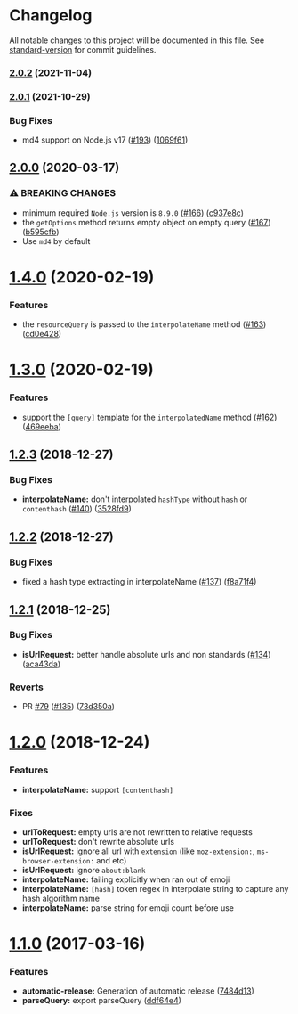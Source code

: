 # Changelog

All notable changes to this project will be documented in this file. See [standard-version](https://github.com/conventional-changelog/standard-version) for commit guidelines.

### [2.0.2](https://github.com/webpack/loader-utils/compare/v2.0.1...v2.0.2) (2021-11-04)

### [2.0.1](https://github.com/webpack/loader-utils/compare/v2.0.0...v2.0.1) (2021-10-29)


### Bug Fixes

* md4 support on Node.js v17 ([#193](https://github.com/webpack/loader-utils/issues/193)) ([1069f61](https://github.com/webpack/loader-utils/commit/1069f61284a571614ee4acdde6e6087174be118a))

## [2.0.0](https://github.com/webpack/loader-utils/compare/v1.4.0...v2.0.0) (2020-03-17)


### ⚠ BREAKING CHANGES

* minimum required `Node.js` version is `8.9.0` ([#166](https://github.com/webpack/loader-utils/issues/166)) ([c937e8c](https://github.com/webpack/loader-utils/commit/c937e8c77231b42018be616b784a6b45eac86f8a))
* the `getOptions` method returns empty object on empty query ([#167](https://github.com/webpack/loader-utils/issues/167)) ([b595cfb](https://github.com/webpack/loader-utils/commit/b595cfba022d3f04f3d310dd570b0253e461605b))
* Use `md4` by default

<a name="1.4.0"></a>
# [1.4.0](https://github.com/webpack/loader-utils/compare/v1.3.0...v1.4.0) (2020-02-19)


### Features

* the `resourceQuery` is passed to the `interpolateName` method ([#163](https://github.com/webpack/loader-utils/issues/163)) ([cd0e428](https://github.com/webpack/loader-utils/commit/cd0e428))



<a name="1.3.0"></a>
# [1.3.0](https://github.com/webpack/loader-utils/compare/v1.2.3...v1.3.0) (2020-02-19)


### Features

* support the `[query]` template for the `interpolatedName` method ([#162](https://github.com/webpack/loader-utils/issues/162)) ([469eeba](https://github.com/webpack/loader-utils/commit/469eeba))



<a name="1.2.3"></a>
## [1.2.3](https://github.com/webpack/loader-utils/compare/v1.2.2...v1.2.3) (2018-12-27)


### Bug Fixes

* **interpolateName:** don't interpolated `hashType` without `hash` or `contenthash`  ([#140](https://github.com/webpack/loader-utils/issues/140)) ([3528fd9](https://github.com/webpack/loader-utils/commit/3528fd9))



<a name="1.2.2"></a>
## [1.2.2](https://github.com/webpack/loader-utils/compare/v1.2.1...v1.2.2) (2018-12-27)


### Bug Fixes

* fixed a hash type extracting in interpolateName ([#137](https://github.com/webpack/loader-utils/issues/137)) ([f8a71f4](https://github.com/webpack/loader-utils/commit/f8a71f4))



<a name="1.2.1"></a>
## [1.2.1](https://github.com/webpack/loader-utils/compare/v1.2.0...v1.2.1) (2018-12-25)


### Bug Fixes

* **isUrlRequest:** better handle absolute urls and non standards ([#134](https://github.com/webpack/loader-utils/issues/134)) ([aca43da](https://github.com/webpack/loader-utils/commit/aca43da))


### Reverts

* PR [#79](https://github.com/webpack/loader-utils/issues/79) ([#135](https://github.com/webpack/loader-utils/issues/135)) ([73d350a](https://github.com/webpack/loader-utils/commit/73d350a))



<a name="1.2.0"></a>
# [1.2.0](https://github.com/webpack/loader-utils/compare/v1.1.0...v1.2.0) (2018-12-24)


### Features

* **interpolateName:** support `[contenthash]`

### Fixes

* **urlToRequest:** empty urls are not rewritten to relative requests
* **urlToRequest:** don't rewrite absolute urls
* **isUrlRequest:** ignore all url with `extension` (like `moz-extension:`, `ms-browser-extension:` and etc)
* **isUrlRequest:** ignore `about:blank`
* **interpolateName:** failing explicitly when ran out of emoji
* **interpolateName:** `[hash]` token regex in interpolate string to capture any hash algorithm name
* **interpolateName:** parse string for emoji count before use



<a name="1.1.0"></a>
# [1.1.0](https://github.com/webpack/loader-utils/compare/v1.0.4...v1.1.0) (2017-03-16)


### Features

* **automatic-release:** Generation of automatic release ([7484d13](https://github.com/webpack/loader-utils/commit/7484d13))
* **parseQuery:** export parseQuery ([ddf64e4](https://github.com/webpack/loader-utils/commit/ddf64e4))
